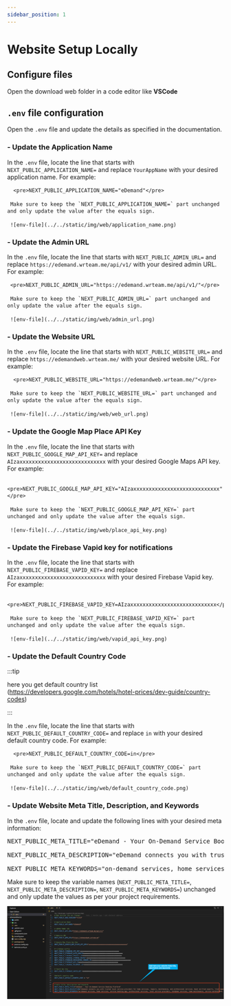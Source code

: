 ```yaml
---
sidebar_position: 1
---
```


# Website Setup Locally

## Configure files

<!-- 1. **Copy Files**: Copy files from the downloaded code to your desired folder. For example: `C:\react\eDemand\` -->

Open the download web folder in a code editor like **VSCode**

## `.env` file configuration

Open the `.env` file and update the details as specified in the documentation.

### - Update the Application Name

In the `.env` file, locate the line that starts with `NEXT_PUBLIC_APPLICATION_NAME=` and replace `YourAppName` with your desired application name. For example:

      <pre>NEXT_PUBLIC_APPLICATION_NAME="eDemand"</pre>

     Make sure to keep the `NEXT_PUBLIC_APPLICATION_NAME=` part unchanged and only update the value after the equals sign.

     ![env-file](../../static/img/web/application_name.png)

### - Update the Admin URL

In the `.env` file, locate the line that starts with `NEXT_PUBLIC_ADMIN_URL=` and replace `https://edemand.wrteam.me/api/v1/` with your desired admin URL. For example:

     <pre>NEXT_PUBLIC_ADMIN_URL="https://edemand.wrteam.me/api/v1/"</pre>

     Make sure to keep the `NEXT_PUBLIC_ADMIN_URL=` part unchanged and only update the value after the equals sign.

     ![env-file](../../static/img/web/admin_url.png)

### - Update the Website URL

In the `.env` file, locate the line that starts with `NEXT_PUBLIC_WEBSITE_URL=` and replace `https://edemandweb.wrteam.me/` with your desired website URL. For example:

      <pre>NEXT_PUBLIC_WEBSITE_URL="https://edemandweb.wrteam.me/"</pre>

     Make sure to keep the `NEXT_PUBLIC_WEBSITE_URL=` part unchanged and only update the value after the equals sign.

     ![env-file](../../static/img/web/web_url.png)

### - Update the Google Map Place API Key

In the `.env` file, locate the line that starts with `NEXT_PUBLIC_GOOGLE_MAP_API_KEY=` and replace `AIzaxxxxxxxxxxxxxxxxxxxxxxxxxxxx` with your desired Google Maps API key. For example:

      <pre>NEXT_PUBLIC_GOOGLE_MAP_API_KEY="AIzaxxxxxxxxxxxxxxxxxxxxxxxxxxxx"</pre>

     Make sure to keep the `NEXT_PUBLIC_GOOGLE_MAP_API_KEY=` part unchanged and only update the value after the equals sign.

     ![env-file](../../static/img/web/place_api_key.png)

### - Update the Firebase Vapid key for notifications

In the `.env` file, locate the line that starts with `NEXT_PUBLIC_FIREBASE_VAPID_KEY=` and replace `AIzaxxxxxxxxxxxxxxxxxxxxxxxxxxxx` with your desired Firebase Vapid key. For example:

      <pre>NEXT_PUBLIC_FIREBASE_VAPID_KEY=AIzaxxxxxxxxxxxxxxxxxxxxxxxxxxxx</pre>

     Make sure to keep the `NEXT_PUBLIC_FIREBASE_VAPID_KEY=` part unchanged and only update the value after the equals sign.

     ![env-file](../../static/img/web/vapid_api_key.png)

### - Update the Default Country Code

:::tip

here you get default country list (https://developers.google.com/hotels/hotel-prices/dev-guide/country-codes)

:::

In the `.env` file, locate the line that starts with `NEXT_PUBLIC_DEFAULT_COUNTRY_CODE=` and replace `in` with your desired default country code. For example:

      <pre>NEXT_PUBLIC_DEFAULT_COUNTRY_CODE=in</pre>

     Make sure to keep the `NEXT_PUBLIC_DEFAULT_COUNTRY_CODE=` part unchanged and only update the value after the equals sign.

     ![env-file](../../static/img/web/default_country_code.png)

### - Update Website Meta Title, Description, and Keywords

In the `.env` file, locate and update the following lines with your desired meta information:

<pre>
NEXT_PUBLIC_META_TITLE="eDemand - Your On-Demand Service Booking Platform"

NEXT_PUBLIC_META_DESCRIPTION="eDemand connects you with trusted local service providers for home services, repairs, maintenance, and professional services. Book verified experts, track appointments, and get instant quotes. Your one-stop platform for all service needs."

NEXT_PUBLIC_META_KEYWORDS="on-demand services, home services, service booking app, professional services, local service providers, handyman services, home maintenance, service marketplace, instant booking, expert services, home repair, service professionals, trusted providers, service platform, local experts, service scheduling, verified professionals, service appointments, home improvement services, service booking platform"
</pre>

Make sure to keep the variable names (`NEXT_PUBLIC_META_TITLE=`, `NEXT_PUBLIC_META_DESCRIPTION=`, `NEXT_PUBLIC_META_KEYWORDS=`) unchanged and only update the values as per your project requirements.

![env-file](../../static/img/web/meta_details.png)


